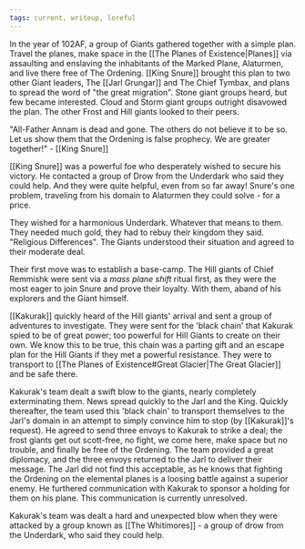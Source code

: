 ```yaml
---
tags: current, writeup, loreful
---
```

In the year of 102AF, a group of Giants gathered together with a simple plan. Travel the planes, make space in the [[The Planes of Existence|Planes]] via assaulting and enslaving the inhabitants of the Marked Plane, Alaturmen, and live there free of The Ordening. [[King Snure]] brought this plan to two other Giant leaders, The [[Jarl Grungar]] and The Chief Tymbax, and plans to spread the word of "the great migration". Stone giant groups heard, but few became interested. Cloud and Storm giant groups outright disavowed the plan. The other Frost and Hill giants looked to their peers.

"All-Father Annam is dead and gone. The others do not believe it to be so. Let us show them that the Ordening is false prophecy. We are greater together!" - [[King Snure]]

[[King Snure]] was a powerful foe who desperately wished to secure his victory. He contacted a group of Drow from the Underdark who said they could help. And they were quite helpful, even from so far away! Snure's one problem, traveling from his domain to Alaturmen they could solve - for a price.

They wished for a harmonious Underdark. Whatever that means to them. They needed much gold, they had to rebuy their kingdom they said. "Religious Differences". The Giants understood their situation and agreed to their moderate deal.

Their first move was to establish a base-camp. The Hill giants of Chief Remmishk were sent via a *mass plane shift* ritual first, as they were the most eager to join Snure and prove their loyalty. With them, aband of his explorers and the Giant himself.

[[Kakurak]] quickly heard of the Hill giants' arrival and sent a group of adventures to investigate. They were sent for the 'black chain' that Kakurak spied to be of great power; too powerful for Hill Giants to create on their own. We know this to be true, this chain was a parting gift and an escape plan for the Hill Giants if they met a powerful resistance. They were to transport to [[The Planes of Existence#Great Glacier|The Great Glacier]] and be safe there.

Kakurak's team dealt a swift blow to the giants, nearly completely exterminating them. News spread quickly to the Jarl and the King. Quickly thereafter, the team used this 'black chain' to transport themselves to the Jarl's domain in an attempt to simply convince him to stop (by [[Kakurak]]'s request). He agreed to send three envoys to Kakurak to strike a deal; the frost giants get out scott-free, no fight, we come here, make space but no trouble, and finally be free of the Ordening. The team provided a great diplomacy, and the three envoys returned to the Jarl to deliver their message. The Jarl did not find this acceptable, as he knows that fighting the Ordening on the elemental planes is a loosing battle against a superior enemy. He furthered communication with Kakurak to sponsor a holding for them on his plane. This communication is currently unresolved.

Kakurak's team was dealt a hard and unexpected blow when they were attacked by a group known as [[The Whitimores]] - a group of drow from the Underdark, who said they could help.
